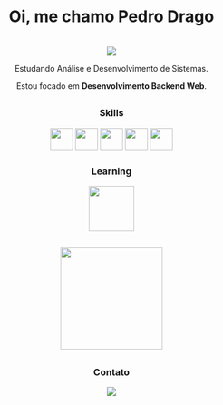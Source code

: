 
<div align='center'>


<p>

# Oi, me chamo Pedro Drago
<br/>
<img src="https://img.shields.io/static/v1?label=Overview&message=Pedro Drago&color=f8efd4&style=for-the-badge&logo=GitHub">

Estudando Análise e Desenvolvimento de Sistemas.<br/>

Estou focado em **Desenvolvimento Backend Web**.


<div>

##

</div>
<h3>Skills</h3>
<div>
<img height="40" src="https://cdn.jsdelivr.net/gh/devicons/devicon/icons/ruby/ruby-original.svg" />
<img height="40" src="https://cdn.jsdelivr.net/gh/devicons/devicon/icons/html5/html5-original.svg" />
<img height="40" src="https://cdn.jsdelivr.net/gh/devicons/devicon/icons/css3/css3-original.svg" />
<img height="40" src="https://cdn.jsdelivr.net/gh/devicons/devicon/icons/javascript/javascript-original.svg" />
<img height="40" src="https://cdn.jsdelivr.net/gh/devicons/devicon/icons/python/python-original.svg" />
</div>

<div>

<div>
<h3>Learning</h3>


<img height="80" src="https://cdn.jsdelivr.net/gh/devicons/devicon/icons/postgresql/postgresql-original-wordmark.svg" />
          
          
</div>

##

<img height=180 src="https://github-readme-stats.vercel.app/api/top-langs/?username=PeterJPD&layout=compact&langs_count=7&theme=slateorange">

##

</div>
  <h3>Contato</h3>
<div>
  <a href="https://www.linkedin.com/in/pedro-drago/"><img src="https://img.shields.io/badge/LinkedIn-0077B5?style=for-the-badge&logo=linkedin&logoColor=white"/>
</div>


</p>
</div>

